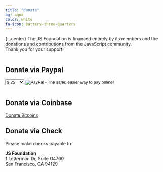 ```yaml
---
title: "donate"
bg: aqua
color: white
fa-icon: battery-three-quarters
---
```


{: .center}
The JS Foundation is financed entirely by its members and the donations and contributions from the JavaScript community.<br>Thank you for your support!

<div class="row">
    <div class="half column center">
        <h2>Donate via Paypal</h2>
        <form action="https://www.paypal.com/cgi-bin/webscr" method="post">
            <select name="amount" class="paypal">
            <option value="5">$ 5</option>
            <option value="10">$ 10</option>
            <option selected="selected" value="25">$ 25</option>
            <option value="50">$ 50</option>
            <option value="75">$ 75</option>
            <option value="100">$100</option>
            <option value="150">$150</option>
            <option value="200">$200</option>
            <option value="250">$250</option>
            <option value="300">$300</option>
            <option value="350">$350</option>
            <option value="400">$400</option>
            <option value="450">$450</option>
            <option value="500">$500</option>
            <option value="550">$550</option>
            <option value="600">$600</option>
            <option value="650">$650</option>
            <option value="700">$700</option>
            <option value="750">$750</option>
            <option value="800">$800</option>
            <option value="850">$850</option>
            <option value="900">$900</option>
            <option value="950">$950</option>
            <option value="1000">$1000</option>
            </select>
            <input type="hidden" name="cmd" value="_donations">
            <input type="hidden" name="business" value="donate@js.foundation">
            <input type="hidden" name="lc" value="US">
            <input type="hidden" name="item_name" value="JS Foundation">
            <input type="hidden" name="item_number" value="donate-25">
            <input type="hidden" name="no_note" value="1">
            <input type="hidden" name="no_shipping" value="1">
            <input type="hidden" name="currency_code" value="USD">
            <input type="hidden" name="bn" value="PP-DonationsBF:btn_donateCC_LG.gif:NonHosted">
            <input type="image" name="submit" src="https://www.paypalobjects.com/en_US/i/btn/btn_donateCC_LG.gif" alt="PayPal - The safer, easier way to pay online!"> <img src="https://www.paypalobjects.com/en_US/i/scr/pixel.gif" alt="" width="1" height="1" border="0">
        </form>
    </div>
    <div class="half column center">
        <h2>Donate via Coinbase</h2>
        <div class="donate-link">
            <a class="coinbase-button" data-code="0f5b7ae09da68b8e8d5e10b84720da3f" data-button-style="donation_large" href="https://www.coinbase.com/checkouts/0f5b7ae09da68b8e8d5e10b84720da3f">Donate Bitcoins</a>
            <script src="https://www.coinbase.com/assets/button.js" type="text/javascript"></script>
        </div>
    </div>
</div>

<div class="full column center">
    <h2>Donate via Check</h2>
    <p>Please make checks payable to:</p>
    <p><strong>JS Foundation</strong><br>1 Letterman Dr, Suite D4700<br>San Francisco, CA 94129</p>
</div>
